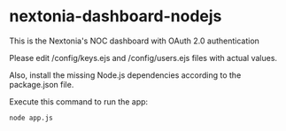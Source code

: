# nextonia-dashboard-nodejs
This is the Nextonia's NOC dashboard with OAuth 2.0 authentication

Please edit /config/keys.ejs and /config/users.ejs files with actual values.

Also, install the missing Node.js dependencies according to the package.json file.

Execute this command to run the app:
```
node app.js
```
